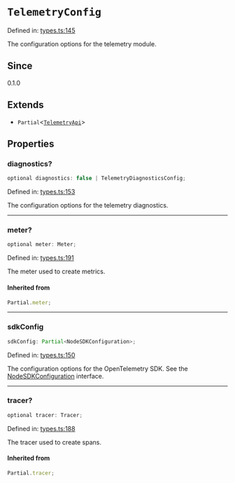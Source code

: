 # `TelemetryConfig`

Defined in: [types.ts:145](https://github.com/adobe/aio-lib-telemetry/blob/b7459bc16d246bc755238cf4edba48b0006bfd42/source/types.ts#L145)

The configuration options for the telemetry module.

## Since

0.1.0

## Extends

- `Partial`\<[`TelemetryApi`](TelemetryApi.md)\>

## Properties

### diagnostics?

```ts
optional diagnostics: false | TelemetryDiagnosticsConfig;
```

Defined in: [types.ts:153](https://github.com/adobe/aio-lib-telemetry/blob/b7459bc16d246bc755238cf4edba48b0006bfd42/source/types.ts#L153)

The configuration options for the telemetry diagnostics.

---

### meter?

```ts
optional meter: Meter;
```

Defined in: [types.ts:191](https://github.com/adobe/aio-lib-telemetry/blob/b7459bc16d246bc755238cf4edba48b0006bfd42/source/types.ts#L191)

The meter used to create metrics.

#### Inherited from

```ts
Partial.meter;
```

---

### sdkConfig

```ts
sdkConfig: Partial<NodeSDKConfiguration>;
```

Defined in: [types.ts:150](https://github.com/adobe/aio-lib-telemetry/blob/b7459bc16d246bc755238cf4edba48b0006bfd42/source/types.ts#L150)

The configuration options for the OpenTelemetry SDK.
See the [NodeSDKConfiguration](https://open-telemetry.github.io/opentelemetry-js/interfaces/_opentelemetry_sdk-node.NodeSDKConfiguration.html) interface.

---

### tracer?

```ts
optional tracer: Tracer;
```

Defined in: [types.ts:188](https://github.com/adobe/aio-lib-telemetry/blob/b7459bc16d246bc755238cf4edba48b0006bfd42/source/types.ts#L188)

The tracer used to create spans.

#### Inherited from

```ts
Partial.tracer;
```
